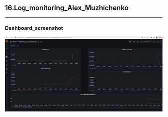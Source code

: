 ##  16.Log_monitoring_Alex_Muzhichenko

---

### Dashboard_screenshot

 ![dashboard](dashboard.JPG)
